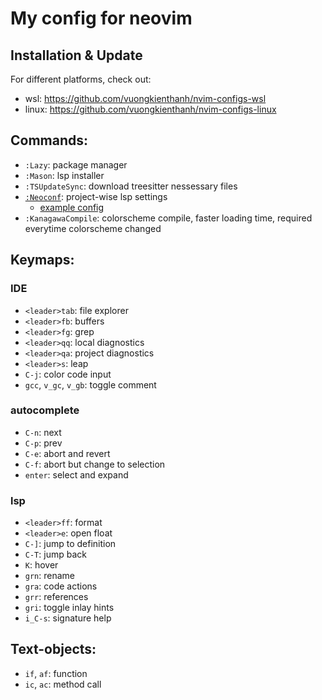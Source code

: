 # My config for neovim

## Installation & Update
For different platforms, check out:
- wsl: https://github.com/vuongkienthanh/nvim-configs-wsl
- linux: https://github.com/vuongkienthanh/nvim-configs-linux

## Commands:
- `:Lazy`: package manager
- `:Mason`: lsp installer
- `:TSUpdateSync`: download treesitter nessessary files
- [`:Neoconf`](https://github.com/folke/neoconf.nvim): project-wise lsp settings
    - [ example config ](./.neoconf.json)
- `:KanagawaCompile`: colorscheme compile, faster loading time, required everytime colorscheme changed


## Keymaps:
### IDE
- `<leader>tab`: file explorer
- `<leader>fb`: buffers
- `<leader>fg`: grep
- `<leader>qq`: local diagnostics
- `<leader>qa`: project diagnostics
- `<leader>s`: leap
- `C-j`: color code input
- `gcc`, `v_gc`, `v_gb`: toggle comment

### autocomplete
- `C-n`: next
- `C-p`: prev
- `C-e`: abort and revert
- `C-f`: abort but change to selection
- `enter`: select and expand

### lsp
- `<leader>ff`: format
- `<leader>e`: open float
- `C-]`: jump to definition
- `C-T`: jump back
- `K`: hover
- `grn`: rename
- `gra`: code actions
- `grr`: references
- `gri`: toggle inlay hints
- `i_C-s`: signature help

## Text-objects:
- `if`, `af`: function
- `ic`, `ac`: method call
